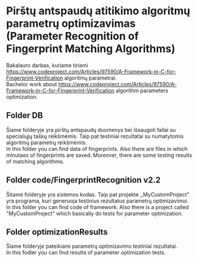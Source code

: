 # Pirštų antspaudų atitikimo algoritmų parametrų optimizavimas (Parameter Recognition of Fingerprint Matching Algorithms)

Bakalauro darbas, kuriame tiriami https://www.codeproject.com/Articles/97590/A-Framework-in-C-for-Fingerprint-Verification algoritmų parametrai.<br />
Bachelor work about https://www.codeproject.com/Articles/97590/A-Framework-in-C-for-Fingerprint-Verification algorithm parameters optimization.

## Folder DB

Šiame folderyje yra pirštų antspaudų duomenys bei išsaugoti failai su specialiųjų taškų reikšmėmis. Taip pat testiniai rezultatai su numatytomis algoritmų parametrų reikšmėmis.<br />
In this folder you can find data of fingerprints. Also there are files in which minutaes of fingerprints are saved. Moreover, there are some testing results of matching algorithms.

## Folder code/FingerprintRecognition v2.2

Šitame folderyje yra sistemos kodas. Taip pat projekte ,,MyCustomProject" yra programa, kuri generuoja testinius rezultatus parametrų optimizavimui.<br />
In this folder you can find code of framework. Also there is a project called "MyCustomProject" which basically do tests for parameter optimization.

## Folder optimizationResults

Šiame folderyje pateikiami parametrų optimizavimo testiniai rezultatai.<br />
In this fodler you can find results of parameter optimization tests.

